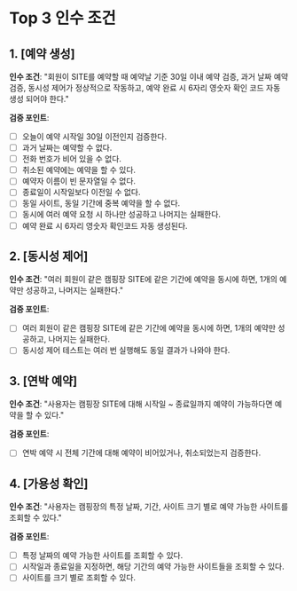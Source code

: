 # Top 3 인수 조건

## 1. [예약 생성]
**인수 조건**: "회원이 SITE를 예약할 때 예약날 기준 30일 이내 예약 검증, 과거 날짜 예약 검증,
동시성 제어가 정상적으로 작동하고, 예약 완료 시 6자리 영숫자 확인 코드 자동 생성 되어야 한다."

**검증 포인트**:
- [ ] 오늘이 예약 시작일 30일 이전인지 검증한다.
- [ ] 과거 날짜는 예약할 수 없다.
- [ ] 전화 번호가 비어 있을 수 없다.
- [ ] 취소된 예약에는 예약을 할 수 있다.
- [ ] 예약자 이름이 빈 문자열일 수 없다.
- [ ] 종료일이 시작일보다 이전일 수 없다.
- [ ] 동일 사이트, 동일 기간에 중복 예약을 할 수 없다.
- [ ] 동시에 여러 예약 요청 시 하나만 성공하고 나머지는 실패한다.
- [ ] 예약 완료 시 6자리 영숫자 확인코드 자동 생성된다.

## 2. [동시성 제어]
**인수 조건**: "여러 회원이 같은 캠핑장 SITE에 같은 기간에 예약을 동시에 하면, 1개의 예약만 성공하고, 
나머지는 실패한다."

**검증 포인트**:
- [ ] 여러 회원이 같은 캠핑장 SITE에 같은 기간에 예약을 동시에 하면, 1개의 예약만 성공하고,
  나머지는 실패한다.
- [ ] 동시성 제어 테스트는 여러 번 실행해도 동일 결과가 나와야 한다.

## 3. [연박 예약]
**인수 조건**: "사용자는 캠핑장 SITE에 대해 시작일 ~ 종료일까지 예약이 가능하다면 예약을 할 수 있다."

**검증 포인트**:
- [ ] 연박 예약 시 전체 기간에 대해 예약이 비어있거나, 취소되었는지 검증한다.

## 4. [가용성 확인]
**인수 조건**: "사용자는 캠핑장의 특정 날짜, 기간, 사이트 크기 별로 예약 가능한 사이트를 조회할 수 있다."

**검증 포인트**:
- [ ] 특정 날짜의 예약 가능한 사이트를 조회할 수 있다.
- [ ] 시작일과 종료일을 지정하면, 해당 기간의 예약 가능한 사이트들을 조회할 수 있다.
- [ ] 사이트를 크기 별로 조회할 수 있다.
